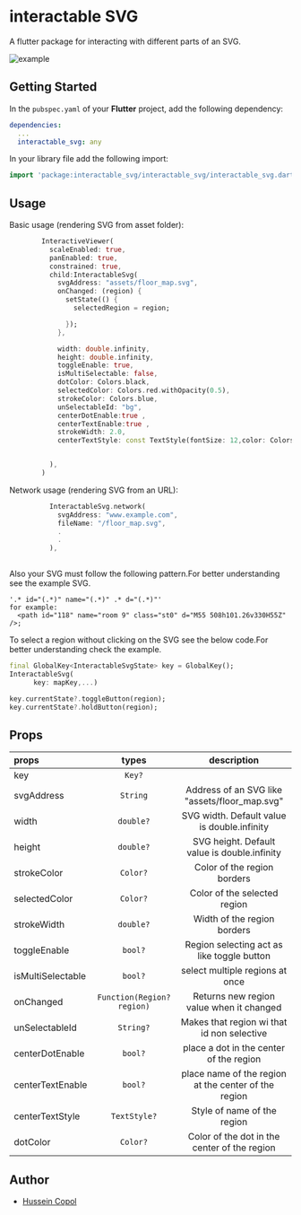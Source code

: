 # interactable SVG

A flutter package for interacting with different parts of an SVG.

![example](https://user-images.githubusercontent.com/43154747/208787228-6dda3327-585d-4bae-a099-ad2b6f9170ed.gif)


## Getting Started

In the `pubspec.yaml` of your **Flutter** project, add the following dependency:

```yaml
dependencies:
  ...
  interactable_svg: any
```

In your library file add the following import:

```dart
import 'package:interactable_svg/interactable_svg/interactable_svg.dart';
```

## Usage
Basic usage (rendering SVG from asset folder):
```dart
        InteractiveViewer(
          scaleEnabled: true,
          panEnabled: true,
          constrained: true,
          child:InteractableSvg(
            svgAddress: "assets/floor_map.svg",
            onChanged: (region) {
              setState(() {
                selectedRegion = region;

              });
            },

            width: double.infinity,
            height: double.infinity,
            toggleEnable: true,
            isMultiSelectable: false,
            dotColor: Colors.black,
            selectedColor: Colors.red.withOpacity(0.5),
            strokeColor: Colors.blue,
            unSelectableId: "bg",
            centerDotEnable:true ,
            centerTextEnable:true ,
            strokeWidth: 2.0,
            centerTextStyle: const TextStyle(fontSize: 12,color: Colors.black),


          ),
        )
```

Network usage (rendering SVG from an URL):
```dart
          InteractableSvg.network(
            svgAddress: "www.example.com",
            fileName: "/floor_map.svg",
            .
            .
          ),
        
```

Also your SVG must follow the following pattern.For better understanding see the example SVG.
```
'.* id="(.*)" name="(.*)" .* d="(.*)"'
for example:
  <path id="118" name="room 9" class="st0" d="M55 508h101.26v330H55Z" />;

```
To select a region without clicking on the SVG see the below code.For better understanding check the example.
```dart
final GlobalKey<InteractableSvgState> key = GlobalKey();
InteractableSvg(
      key: mapKey,...)

key.currentState?.toggleButton(region);
key.currentState?.holdButton(region);
```
## Props
| props                   |           types            |                     description                      |
| :---------------------- |:--------------------------:|:----------------------------------------------------:|
| key        |           `Key?`           |                                                      |
| svgAddress       |          `String`          |    Address of an SVG like  "assets/floor_map.svg"    |
| width           |         `double?`          |     SVG width. Default value is double.infinity      |
| height       |         `double?`          |     SVG height. Default value is double.infinity     |
| strokeColor       |          `Color?`          |             Color of the region borders              |
| selectedColor       |          `Color?`          |             Color of the selected region             |
| strokeWidth |         `double?`          |             Width of the region borders              |
| toggleEnable |          `bool?`           |      Region selecting act as like toggle button      |
| isMultiSelectable |          `bool?`           |          select multiple regions at once         |
| onChanged       | `Function(Region? region)` |       Returns new region value when it changed       |
| unSelectableId |         `String?`          |      Makes that region wi that id non selective      |
| centerDotEnable |          `bool?`           |       place a dot in the center of the region        |
| centerTextEnable |          `bool?`           | place name of the region at the center of the region |
| centerTextStyle |        `TextStyle?`        |             Style of name of the region              |
| dotColor |          `Color?`          |     Color of the dot in the center of the region     |

Author
------

* [Hussein Copol](https://github.com/HusseinCopol)
